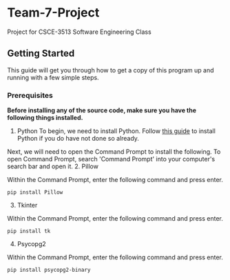 # Team-7-Project
Project for CSCE-3513 Software Engineering Class

## Getting Started

This guide will get you through how to get a copy of this program up and running with a few simple steps.

### Prerequisites
**Before installing any of the source code, make sure you have the following things installed.**

1. Python
To begin, we need to install Python.
Follow [this guide](https://www.python.org/downloads/) to install Python if you do have not done so already. 

Next, we will need to open the Command Prompt to install the following. To open Command Prompt, search 'Command Prompt' into your computer's search bar and open it.
2. Pillow

Within the Command Prompt, enter the following command and press enter.
```
pip install Pillow
```

3. Tkinter

Within the Command Prompt, enter the following command and press enter.
```
pip install tk
```

4. Psycopg2

Within the Command Prompt, enter the following command and press enter.
```
pip install psycopg2-binary
```


